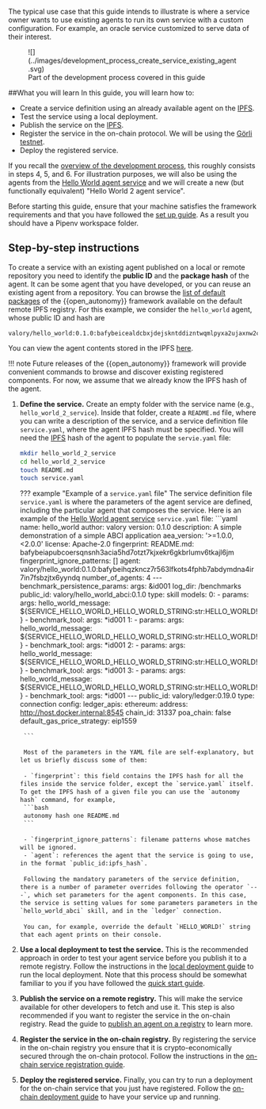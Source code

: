 The typical use case that this guide intends to illustrate is where a service owner wants to use existing agents to run its own service
with a custom configuration. For example, an oracle service customized to serve data of their interest.


<figure markdown>
![](../images/development_process_create_service_existing_agent.svg)
<figcaption>Part of the development process covered in this guide</figcaption>
</figure>

##What you will learn
In this guide, you will learn how to:

  - Create a service definition using an already available agent on the  [IPFS](https://ipfs.io/).
  - Test the service using a local deployment.
  - Publish the service on the [IPFS](https://ipfs.io/).
  - Register the service in the on-chain protocol. We will be using the [Görli testnet](https://goerli.net/).
  - Deploy the registered service.

If you recall the [overview of the development process](./overview_of_the_development_process.md), this roughly consists in steps 4, 5, and 6. For illustration purposes, we will also be using the agents from the [Hello World agent service](../demos/hello_world_demo.md) and we will create a new (but functionally equivalent) "Hello World 2 agent service".

Before starting this guide, ensure that your machine satisfies the framework requirements and that you have followed the [set up guide](./set_up.md). As a result you should have a Pipenv workspace folder.

## Step-by-step instructions

To create a service with an existing agent published on a local or remote repository you need to identify the **public ID** and the **package hash** of the agent. It can be some agent that you have developed, or you can reuse an existing agent from a repository.
You can browse the [list of default packages](../package_list.md) of the {{open_autonomy}} framework available on the default remote IPFS registry.
For this example, we consider the `hello_world` agent, whose public ID and hash are

```
valory/hello_world:0.1.0:bafybeicealdcbxjdejskntddizntwqmlpyxa2ujaxnw2cgy73x3swldwcq
```

You can view the agent contents stored in the IPFS [here](https://gateway.autonolas.tech/ipfs/bafybeicealdcbxjdejskntddizntwqmlpyxa2ujaxnw2cgy73x3swldwcq/hello_world/).

!!! note
    Future releases of the {{open_autonomy}} framework will provide convenient commands to browse and discover existing registered components. For now, we assume that we already know the IPFS hash of the agent.



1. **Define the service.** Create an empty folder with the service name (e.g., `hello_world_2_service`). Inside that folder, create a `README.md` file, where you can write a description of the service, and a service definition file `service.yaml`, where the agent IPFS hash must be specified. You will need the [IPFS](https://ipfs.io/) hash of the agent to populate the `servie.yaml` file:

    ```bash
    mkdir hello_world_2_service
    cd hello_world_2_service
    touch README.md
    touch service.yaml
    ```

    ??? example "Example of a `service.yaml` file"
        The service definition file `service.yaml` is where
        the parameters of the agent service are defined, including the particular agent that composes the service. Here is an example of the [Hello World agent service](../demos/hello_world_demo.md) `service.yaml` file:
        ```yaml
        name: hello_world
        author: valory
        version: 0.1.0
        description: A simple demonstration of a simple ABCI application
        aea_version: '>=1.0.0, <2.0.0'
        license: Apache-2.0
        fingerprint:
          README.md: bafybeiapubcoersqnsnh3acia5hd7otzt7kjxekr6gkbrlumv6tkajl6jm
        fingerprint_ignore_patterns: []
        agent: valory/hello_world:0.1.0:bafybeihqzkncz7r563lfkots4fphb7abdymdna4ir7in7fsbzjtx6yyndq
        number_of_agents: 4
        ---
        benchmark_persistence_params:
          args: &id001
            log_dir: /benchmarks
        public_id: valory/hello_world_abci:0.1.0
        type: skill
        models:
          0:
          - params:
              args:
                hello_world_message: ${SERVICE_HELLO_WORLD_HELLO_WORLD_STRING:str:HELLO_WORLD!}
          - benchmark_tool:
              args: *id001
          1:
          - params:
              args:
                hello_world_message: ${SERVICE_HELLO_WORLD_HELLO_WORLD_STRING:str:HELLO_WORLD!}
          - benchmark_tool:
              args: *id001
          2:
          - params:
              args:
                hello_world_message: ${SERVICE_HELLO_WORLD_HELLO_WORLD_STRING:str:HELLO_WORLD!}
          - benchmark_tool:
              args: *id001
          3:
          - params:
              args:
                hello_world_message: ${SERVICE_HELLO_WORLD_HELLO_WORLD_STRING:str:HELLO_WORLD!}
          - benchmark_tool:
              args: *id001
        ---
        public_id: valory/ledger:0.19.0
        type: connection
        config:
          ledger_apis:
            ethereum:
              address: http://host.docker.internal:8545
              chain_id: 31337
              poa_chain: false
              default_gas_price_strategy: eip1559

        ```

        Most of the parameters in the YAML file are self-explanatory, but let us briefly discuss some of them:

        - `fingerprint`: this field contains the IPFS hash for all the files inside the service folder, except the `service.yaml` itself. To get the IPFS hash of a given file you can use the `autonomy hash` command, for example,
        ```bash
        autonomy hash one README.md
        ```

        - `fingerprint_ignore_patterns`: filename patterns whose matches will be ignored.
        - `agent`: references the agent that the service is going to use, in the format `public_id:ipfs_hash`.

        Following the mandatory parameters of the service definition, there is a number of parameter overrides following the operator `---`, which set parameters for the agent components. In this case, the service is setting values for some parameters parameters in the `hello_world_abci` skill, and in the `ledger` connection.

        You can, for example, override the default `HELLO_WORLD!` string that each agent prints on their console.

2. **Use a local deployment to test the service.** This is the recommended approach in order to test your agent service before you publish it to a remote registry. Follow the instructions in the [local deployment guide](./deploy_service.md#local-deployment) to run the local deployment. Note that this process should be somewhat familiar to you if you have followed the [quick start guide](./quick_start.md).

3. **Publish the service on a remote registry.** This will make the service available for other developers to fetch and use it. This step is also recommended if you want to register the service in the on-chain registry. Read the guide to
[publish an agent on a registry](./publish_fetch_packages.md#publish-an-agent-on-a-registry) to learn more.

4. **Register the service in the on-chain registry.** By registering the service in the on-chain registry you ensure that it is crypto-economically secured through the on-chain protocol. Follow the instructions in the [on-chain service registration guide](./register_packages_on_chain.md#register-a-service).

5. **Deploy the registered service.** Finally, you can try to run a deployment for the on-chain service that you just have registered. Follow the [on-chain deployment guide](./deploy_service.md#on-chain-deployment) to have your service up and running.

